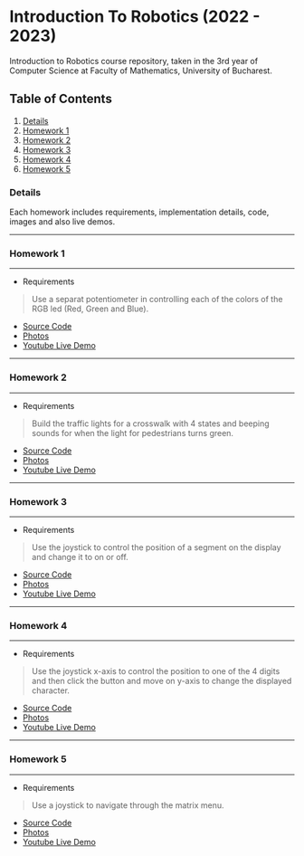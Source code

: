 # Introduction To Robotics (2022 - 2023)
 Introduction to Robotics course repository, taken in the 3rd year of Computer Science at Faculty of Mathematics, University of Bucharest.
 
 
 ## Table of Contents
 1. [Details](#details)
 2. [Homework 1](#homework-1)
 3. [Homework 2](#homework-2)
 4. [Homework 3](#homework-3)
 5. [Homework 4](#homework-4)
 6. [Homework 5](#homework-5)
 
 
 
 ### Details
 Each homework includes requirements, implementation details, code, images and also live demos.

 ---
 ### Homework 1
 ---
  - Requirements
  > Use a separat potentiometer in controlling each of the colors of the RGB led (Red, Green and Blue).
  - [Source Code](https://github.com/tavi22/IntroductionToRobotics/blob/main/homework1/fade_rgb_potentiometers/fade_rgb_potentiometers.ino)
  - [Photos](https://drive.google.com/drive/folders/1iQT_576j3IRJHqva5ghLSCc7W3Y1IN8-?usp=share_link)
  - [Youtube Live Demo](https://youtu.be/GYqhLmCbGYI)
  </details>
  
  ---
  ### Homework 2
  ---
  - Requirements
  > Build the traffic lights for a crosswalk with 4 states and beeping sounds for when the light for pedestrians turns green.
  - [Source Code](https://github.com/tavi22/IntroductionToRobotics/blob/main/homework2/crosswalk/crosswalk.ino)
  - [Photos](https://drive.google.com/drive/folders/1Ikd52r0mwpi5dKvNGbzoZ35Yi9OSx2MF?usp=share_link)
  - [Youtube Live Demo](https://www.youtube.com/watch?v=YxHEJRHBpD8)
  
  ---
  ### Homework 3
  ---
  - Requirements
  > Use the joystick to control the position of a segment on the display and change it to on or off.
  - [Source Code](https://github.com/tavi22/IntroductionToRobotics/blob/main/homework3/joystick_7segDisplay/joystick_7segDisplay.ino)
  - [Photos](https://drive.google.com/drive/folders/1LOyGVvie9bBPzLCE06J2xDeVVR9WAAU8?usp=share_link)
  - [Youtube Live Demo](https://www.youtube.com/watch?v=IER7IzV80ew)
  
  ---
  ### Homework 4
  ---
  - Requirements
  > Use the joystick x-axis to control the position to one of the 4 digits and then click the button and move on y-axis to change the displayed character. 
  - [Source Code](https://github.com/tavi22/IntroductionToRobotics/blob/main/homework4/joystick_4digit7segment/joystick_4digit7segment.ino)
  - [Photos](https://drive.google.com/drive/folders/1cJsCnU3AD7_xefO-q2OeXbFUu9-3cQBX?usp=share_link)
  - [Youtube Live Demo](https://www.youtube.com/watch?v=a1QfvwHXO98)
  
  ---
  ### Homework 5
  ---
  - Requirements
  > Use a joystick to navigate through the matrix menu. 
  - [Source Code](https://github.com/tavi22/IntroductionToRobotics/blob/main/homework5/matrix_menu/matrix_menu.ino)
  - [Photos](TBD)
  - [Youtube Live Demo](TBD)
